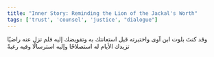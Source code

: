 ```yaml
---
title: "Inner Story: Reminding the Lion of the Jackal's Worth"
tags: ['trust', 'counsel', 'justice', "dialogue"]
---
```


 وقد كنتَ بلوت ابن آوى واختبرته قبل استعانتك به وتفويضك إليه فلم تزل عنه راضيًا تزيدك الأيام له استصلاحًا وإليه استرسالًا وفيه رغبةً

